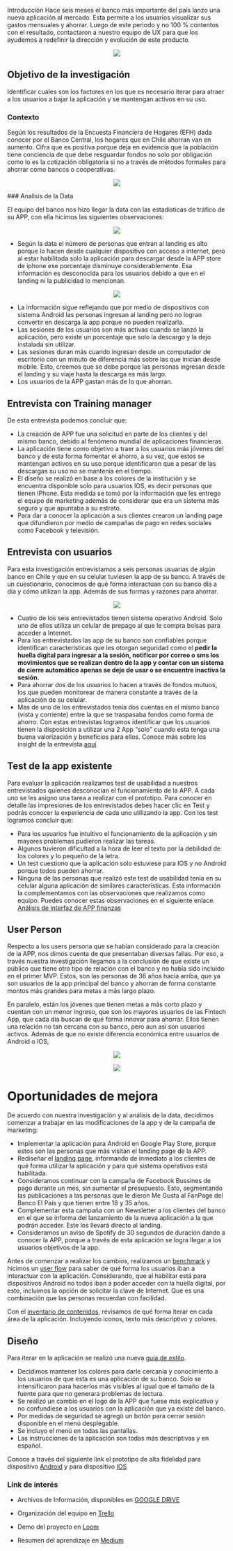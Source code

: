 Introducción
Hace seis meses el banco más importante del país lanzo una nueva aplicación al mercado. Esta permite a los usuarios visualizar sus gastos mensuales y ahorrar. Luego de este periodo y no 100 % contentos con el resultado, contactaron a nuestro equipo de UX para que los ayudemos a redefinir la dirección y evolución de este producto. 

<p align="center">
  <img src="https://camo.githubusercontent.com/0afcd9080c9c9ce41c3c08c67005dc5242143980/68747470733a2f2f6c68332e676f6f676c6575736572636f6e74656e742e636f6d2f5779665550757252756f587979655a53635174644c686b3036335a6f7a546f566c756a6f6c6a756c335444774a57354b5a79334f6d5f4c7675422d54423949634732725f424353706f5874584c2d625a6a496547424678516d4c344759454d3251586e516f7671364576697859614f5f5a352d67464d766c6a4d396a79653762566f66656e644d74654249">

##  Objetivo de la investigación

Identificar cuáles son los factores en los que es necesario iterar para atraer a los usuarios a bajar la aplicación y se mantengan activos en su uso.

### Contexto
Según los resultados de la Encuesta Financiera de Hogares (EFH) dada conocer por el Banco Central, los hogares que en Chile ahorran van en aumento. Cifra que es positiva porque deja en evidencia que la población tiene conciencia de que debe resguardar fondos no solo por obligación como lo es la cotización obligatoria si no a través de métodos formales para ahorrar como bancos o cooperativas. 

<p align="center">
  <img src="https://github.com/ConstanzaGarcia/scl-2018-1-fintech-app/blob/master/assets/img/ahorrochileactualizado.PNG">
</p>
### Analisis de la Data 

El equipo del banco nos hizo llegar la data con las estadísticas de tráfico de su APP, con ella hicimos las siguientes observaciones:

<p align="center">
  <img src="https://github.com/ConstanzaGarcia/scl-2018-1-fintech-app/blob/master/assets/img/analisisuno.PNG">
</p>

- Según la data el número de personas que entran al landing es alto porque lo hacen desde cualquier dispositivo con acceso a internet, pero al estar habilitada solo la aplicación para descargar desde la APP store de iphone ese porcentaje disminuye considerablemente. Esa información es desconocida para los usuarios debido a que en el landing ni la publicidad lo mencionan. 

<p align="center">
  <img src="https://github.com/ConstanzaGarcia/scl-2018-1-fintech-app/blob/master/assets/img/analisisdos.PNG">
</p>

- La información sigue reflejando que por medio de dispositivos con sistema Android las personas ingresan al landing pero no logran convertir en descarga la app porque no pueden realizarla.
- Las sesiones de los usuarios son más activas cuando se lanzó la aplicación, pero existe un porcentaje que solo la descargo y la dejo instalada sin utilizar.
- Las sesiones duran más cuando ingresan desde un computador de escritorio con un minuto de diferencia más sobre las que inician desde mobile. Esto, creemos que se debe porque las personas ingresan desde el landing y su viaje hasta la descarga es más largo.
- Los usuarios de la APP gastan más de lo que ahorran. 

## Entrevista con Training manager 

De esta entrevista podemos concluir que:
-	La creación de APP fue una solicitud en parte de los clientes y del mismo banco, debido al fenómeno mundial de aplicaciones financieras. 
-	La aplicación tiene como objetivo a traer a los usuarios más jóvenes del banco y de esta forma fomentar el ahorro, a su vez, que estos se mantengan activos en su uso porque identificaron que a pesar de las descargas su uso no se mantenía en el tiempo. 
-	El diseño se realizó en base a los colores de la institución y se encuentra disponible solo para usuarios IOS, es decir personas que tienen IPhone. Esta medida se tomó por la información que les entrego el equipo de marketing además de considerar que era un sistema más seguro y que apuntaba a su estrato. 
-	Para dar a conocer la aplicación a sus clientes crearon un landing page que difundieron por medio de campañas de pago en redes sociales como Facebook y televisión. 

## Entrevista con usuarios

Para esta investigación entrevistamos a seis personas usuarias de algún banco en Chile y que en su celular tuviesen la app de su banco. A través de un cuestionario, conocimos de qué forma interactúan con su banco día a día y cómo utilizan la app. Además de sus formas y razones para ahorrar.

<p align="center">
  <img src="https://github.com/ConstanzaGarcia/scl-2018-1-fintech-app/blob/master/assets/img/entrevistados.PNG">
</p>

- Cuatro de los seis entrevistados tienen sistema operativo Android. Solo uno de ellos utiliza un celular de prepago al que le compra bolsas para acceder a Internet.
- Para los entrevistados las app de su banco son confiables porque identifican características que les otorgan seguridad como el <b> pedir la huella digital para ingresar a la sesión, notificar por correo o sms los movimientos que se realizan dentro de la app y contar con un sistema de cierre automático apenas se deje de usar o se encuentre inactiva la sesión.</b>
- Para ahorrar dos de los usuarios lo hacen a través de fondos mutuos, los que pueden monitorear de manera constante a través de la aplicación de su celular.
- Mas de uno de los entrevistados tenía dos cuentas en el mismo banco (vista y corriente) entre la que se traspasaba fondos como forma de ahorro.
Con estas entrevistas logramos identificar que los usuarios tienen la disposición a utilizar una 2 App “solo” cuando esta tenga una buena valorización y beneficios para ellos. 
Conoce más sobre los insight de la entrevista [aquí](https://drive.google.com/file/d/1oDbKs3n3bPlfm_axMGRbttG705AJvkyt/view?usp=sharing)

## Test de la app existente
Para evaluar la aplicación realizamos test de usabilidad a nuestros entrevistados quienes desconocían el funcionamiento de la APP. A cada uno se les asigno una tarea a realizar con el prototipo. Para conocer en detalle las impresiones de los entrevistados debes hacer clic en Test y podrás conocer la experiencia de cada uno utilizando la app. 
Con los test logramos concluir que:
- Para los usuarios fue intuitivo el funcionamiento de la aplicación y sin mayores problemas pudieron realizar las tareas.
- Algunos tuvieron dificultad a la hora de leer el texto por la debilidad de los colores y lo pequeño de la letra.
- Un test cuestiono que la aplicación solo estuviese para IOS y no Android porque todos pueden ahorrar.
- Ninguna de las personas que realizó este test de usabilidad tenía en su celular alguna aplicación de similares características.
Esta información la complementamos con las observaciones que realizamos como equipo. Puedes conocer estas observaciones en el siguiente enlace. [Análisis de interfaz de APP finanzas](https://drive.google.com/drive/u/0/folders/1AV5zptaqpHQWbvS1I0cqVbk4V9HG590A)

## User Person
Respecto a los users persona que se habían considerado para la creación de la APP, nos dimos cuenta de que presentaban diversas fallas. Por eso, a través nuestra investigación llegamos a la conclusión de que existe un público que tiene otro tipo de relación con el banco y no había sido incluido en el primer MVP. Estos, son las personas de 36 años hacía arriba, que ya son usuarios de la app principal del banco y ahorran de forma constante montos más grandes para metas a más largo plazo. 

En paralelo, están los jóvenes que tienen metas a más corto plazo y cuentan con un menor ingreso, que son los mayores usuarios de las Fintech App, que cada día buscan de qué forma innovar para ahorrar. Ellos tienen una relación no tan cercana con su banco, pero aun así son usuarios activos.
Además de que no existe diferencia económica entre usuarios de Android o IOS,
<p align="center">
  <img src="https://github.com/ConstanzaGarcia/scl-2018-1-fintech-app/blob/master/assets/img/usersperson1.PNG">
</p>

<p align="center">
  <img src="https://github.com/ConstanzaGarcia/scl-2018-1-fintech-app/blob/master/assets/img/userperson2.PNG">
</p>

# Oportunidades de mejora

De acuerdo con nuestra investigación y al análisis de la data, decidimos comenzar a trabajar en las modificaciones de la app y de la campaña de marketing:
-	Implementar la aplicación para Android en Google Play Store, porque estos son las personas que más visitan el landing page de la APP. 
-	Rediseñar el [landing page](http://misfinanzas.pagedemo.co/), informando de inmediato a los clientes de qué forma utilizar la aplicación y para qué sistema operativos está habilitada. 
-	Consideramos continuar con la campaña de Facebook Bussines de pago durante un mes, sin aumentar el presupuesto. Esto, segmentando las publicaciones a las personas que le dieron Me Gusta al FanPage del Banco El País y que tienen entre 18 y 35 años.
-	Complementar esta campaña con un Newsletter a los clientes del banco en el que se informa del lanzamiento de la nueva aplicación a la que podrán acceder. Este los llevará directo al landing. 
-	Consideramos un aviso de Spotify de 30 segundos de duración dando a conocer la APP, porque a través de esta aplicación se logra llegar a los usuarios objetivos de la app.

Antes de comenzar a realizar los cambios, realizamos un [benchmark](https://docs.google.com/presentation/d/1yR22t7NM0Uhq0u42c3VJAj1-uCXuVpLt1ouaP8j7AEE/edit#slide=id.g41f5873b4f_0_10) y hicimos un [user flow](https://github.com/ConstanzaGarcia/scl-2018-1-fintech-app/blob/master/assets/img/User%20Flow.PNG) para saber de qué forma los usuarios iban a interactuar con la aplicación. Considerando, que al habilitar está para dispositivos Android no todos iban a poder acceder con la huella digital, por esto, incluimos la opción de solicitar la clave de Internet. Que es una combinación que las personas recuerdan con facilidad. 

Con el [inventario de contenidos](https://github.com/ConstanzaGarcia/scl-2018-1-fintech-app/blob/master/assets/img/inventariodecontenidos.PNG), revisamos de qué forma iterar en cada área de la aplicación. Incluyendo iconos, texto más descriptivo y colores. 

## Diseño

Para iterar en la aplicación se realizó una nueva [guía de estilo](https://drive.google.com/file/d/1NREcZteE6mNkW6gIqHppUm-dCY4MVJAM/view?usp=sharing). 

-	Decidimos mantener los colores para darle cercanía y conocimiento a los usuarios de que esta es una aplicación de su banco. Solo se intensificaron para hacerlos más visibles al igual que el tamaño de la fuente para que no generara problemas de lectura.
-	Se realizó un cambio en el logo de la APP que fuese más explicativo y no confundiese a los usuarios con la aplicación que ya existe del banco. 
-	Por medidas de seguridad se agregó un botón para cerrar sesión disponible en el menú desplegable.
-	Se incluyo el menú en todas las pantallas.
-	Las instrucciones de la aplicación son todas más descriptivas y en español.

Conoce a través del siguiente link el prototipo de alta fidelidad para dispositivo [Android](https://marvelapp.com/19aeb4g6/screen/47917934) y para dispositivo [IOS](https://marvelapp.com/3d9c3j3/screen/47722599)

### Link de interés 
* Archivos de Información, disponibles en [GOOGLE DRIVE](https://drive.google.com/open?id=1AV5zptaqpHQWbvS1I0cqVbk4V9HG590A)

* Organización del equipo en [Trello](https://trello.com/b/p3RI02vK/proyecto-2-fintech)

* Demo del proyecto en [Loom](https://www.useloom.com/share/c92854e04040428990ab40675d75d5a1)

* Resumen del aprendizaje en [Medium]()